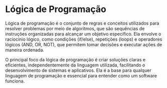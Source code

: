 # Lógica de Programação
Lógica de programação é o conjunto de regras e conceitos utilizados para resolver problemas por meio de algoritmos, que são sequências de instruções organizadas para alcançar um objetivo específico. Ela envolve o raciocínio lógico, como condições (if/else), repetições (loops) e operadores lógicos (AND, OR, NOT), que permitem tomar decisões e executar ações de maneira ordenada.

O principal foco da lógica de programação é criar soluções claras e eficientes, independentemente da linguagem utilizada, facilitando o desenvolvimento de sistemas e aplicativos. Ela é a base para qualquer linguagem de programação e essencial para entender como um software funciona.
